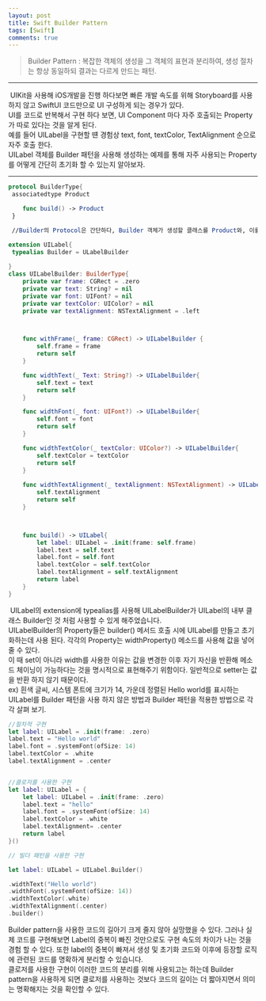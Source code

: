 ```yaml
---
layout: post
title: Swift Builder Pattern
tags: [Swift]
comments: true
---
```



> Builder Pattern : 복잡한 객체의 생성을 그 객체의 표현과 분리하여, 생성 절차는 항상 동일하되 결과는 다르게 만드는 패턴.

---

&nbsp;UIKit을 사용해 iOS개발을 진행 하다보면 빠른 개발 속도를 위해 Storyboard를 사용 하지 않고 SwiftUI 코드만으로 UI 구성하게 되는 경우가 있다.
<br>
UI를 코드로 반복해서 구현 하다 보면, UI Component 마다 자주 호출되는 Property가 따로 있다는 것을 알게 된다.<br> 
예를 들어 UILabel을 구현할 떈 경험상 text, font, textColor, TextAlignment 순으로 자주 호출 한다.
<br>
UILabel 객체를 Builder 패턴을 사용해 생성하는 예제를 통해 자주 사용되는 Property를 어떻게 간단히 초기화 할 수 있는지 알아보자.

---
```swift
protocol BuilderType{
 associatedtype Product

    func build() -> Product
 }

 //Builder의 Protocol은 간단하다, Builder 객체가 생성할 클래스를 Product와, 이를 생성하는 메서드인 Builder()를 갖고 있다.
```


```swift
extension UILabel{
 typealias Builder = ULabelBuilder
  
}
class UILabelBuilder: BuilderType{
    private var frame: CGRect = .zero
    private var text: String? = nil
    private var font: UIFont? = nil
    private var textColor: UIColor? = nil
    private var textAlignment: NSTextAlignment = .left



    func withFrame(_ frame: CGRect) -> UILabelBuilder {
        self.frame = frame
        return self
    }

    func widthText(_ Text: String?) -> UILabelBuilder{
        self.text = text
        return self
    }

    func widthFont(_ font: UIFont?) -> UILabelBuilder{
        self.font = font
        return self
    }

    func widthTextColor(_ textColor: UIColor?) -> UILabelBuilder{
        self.textColor = textColor
        return self
    }
    
    func widthTextAlignment(_ textAlignment: NSTextAlignment) -> UILabelBuilder{
        self.textAlignment
        return self
    }



    func build() -> UILabel{
        let label: UILabel = .init(frame: self.frame)
        label.text = self.text
        label.font = self.font
        label.textColor = self.textColor
        label.textAlignment = self.textAlignment
        return label
    }
}
```

&nbsp;UILabel의 extension에 typealias를 사용해  UILabelBuilder가 UILabel의 내부 클래스 Builder인 것 처럼 사용할 수 있게 해주었습니다.<br>
UILabelBuilder의 Property들은 builder() 메서드 호출 시에 UILabel를 만들고 초기화하는데 사용 된다. 각각의 Property는 widthProperty() 메소드를 사용해 값을 넣어줄 수 있다. <br>
이 때 set이 아니라 width를 사용한 이유는 값을 변경한 이후 자기 자신을 반환해 메소드 체이닝이 가능하다는 것을 명시적으로 표현해주기 위함이다. 일반적으로 setter는 값을 반환 하지 않기 때문이다.
<br>
ex) 흰색 글씨, 시스템 폰트에 크기가 14, 가운데 정렬된 Hello world를 표시하는 UILabel를 Builder 패턴을 사용 하지 않은 방법과 Builder 패턴을 적용한 방법으로 각각 살펴 보기.

```swift
//절차적 구현
let label: UILabel = .init(frame: .zero)
label.text = "Hello world"
label.font = .systemFont(ofSize: 14)
label.textColor = .white
label.textAlignment = .center


//클로저를 사용한 구현
let label: UILabel = {
    let label: UILabel = .init(frame: .zero)
    label.text = "hello"
    label.font = .systemFont(ofSize: 14)
    label.textColor = .white
    label.textAlignment= .center
    return label
}()

// 빌더 패턴을 사용한 구현

let label: UILabel = UILabel.Builder()

.widthText("Hello world")
.widthFont(.systemFont(ofSize: 14))
.widthTextColor(.white)
.widthTextAlignment(.center)
.builder()
```

Builder pattern을 사용한 코드의 길아기 크게 줄지 않아 실망했을 수 있다. 그러나 실제 코드를 구현해보면 Label의 중복이 빠진 것만으로도 구현  속도의 차이가 나는 것을 경험 할 수 있다. 또한 label의 중복이 빠져서 생성 및 초기화 코드와 이후에 등장할 로직에 관련된 코드를 명확하게 분리할 수 있습니다.
<br>
클로저를 사용한 구현이 이러한 코드의 분리를 위해 사용되고는 하는데 Builder pattern을 사용하게 되면 클로저를 사용하는 것보다 코드의 길이는 더 짧아지면서 의미는 명확해지는 것을 확인할 수 있다.

